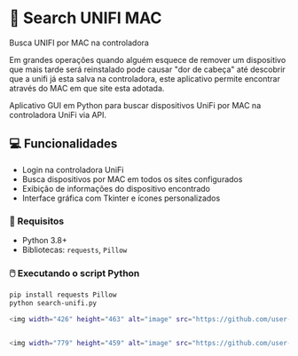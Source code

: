 # 🔎 Search UNIFI MAC
Busca UNIFI por MAC na controladora

Em grandes operações quando alguém esquece de remover um dispositivo que mais tarde será reinstalado pode causar "dor de cabeça" até descobrir que a unifi já esta salva na controladora, este aplicativo permite encontrar através do MAC em que site esta adotada.

Aplicativo GUI em Python para buscar dispositivos UniFi por MAC na controladora UniFi via API.

## 💻 Funcionalidades
- Login na controladora UniFi
- Busca dispositivos por MAC em todos os sites configurados
- Exibição de informações do dispositivo encontrado
- Interface gráfica com Tkinter e ícones personalizados

### 📝 Requisitos
- Python 3.8+  
- Bibliotecas: `requests`, `Pillow`

### 🖱️ Executando o script Python
```bash
pip install requests Pillow
python search-unifi.py

<img width="426" height="463" alt="image" src="https://github.com/user-attachments/assets/b39f95cd-670c-4f1d-b359-acaa9aa9c6a0" />


<img width="779" height="459" alt="image" src="https://github.com/user-attachments/assets/d135c213-576c-4373-98c2-795f99a5c5d2" />

